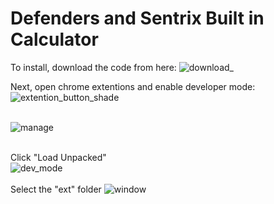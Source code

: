 # Defenders and Sentrix Built in Calculator
To install, 
download the code from here:
![download_](https://user-images.githubusercontent.com/33437467/163318751-80416376-bb38-4cc3-9705-943d6eb70c06.png)  

Next, open chrome extentions and enable developer mode:
![extention_button_shade](https://user-images.githubusercontent.com/33437467/163320435-4733eaab-1102-42dd-a8ae-780cfa403291.png)
<br>
<br>

![manage](https://user-images.githubusercontent.com/33437467/163324338-4320d78d-55f3-41c0-9c4a-52de11de8434.PNG)
<br>
<br>

Click "Load Unpacked"
<br>
![dev_mode](https://user-images.githubusercontent.com/33437467/163324722-933d9873-2700-48fc-9b8b-4b6b78042985.PNG)
<br>
<br>
Select the "ext" folder
![window](https://user-images.githubusercontent.com/33437467/163326339-635a1098-9b0e-41d3-9473-0296a2022150.PNG)
